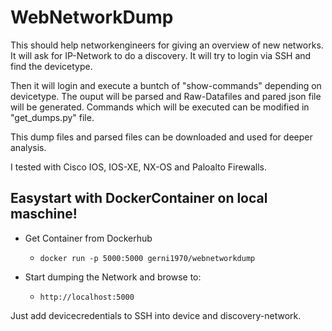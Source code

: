 # WebNetworkDump
This should help networkengineers for giving an overview of new networks. It will ask for IP-Network to do a discovery. It will try to login via SSH and find the devicetype.

Then it will login and execute a buntch of "show-commands" depending on devicetype. The ouput will be parsed and Raw-Datafiles and pared json file will be generated. Commands which will be executed can be modified in "get_dumps.py" file. 

This dump files and parsed files can be downloaded and used for deeper analysis.

I tested with Cisco IOS, IOS-XE, NX-OS and Paloalto Firewalls.
## Easystart with DockerContainer on local maschine!

- Get Container from Dockerhub
  - ```docker run -p 5000:5000 gerni1970/webnetworkdump```

- Start dumping the Network and browse to:
  - ```http://localhost:5000```

Just add devicecredentials to SSH into device and discovery-network.

